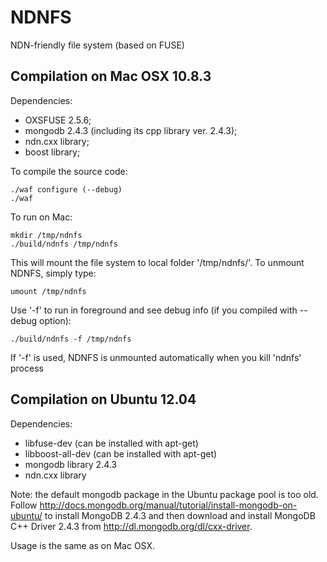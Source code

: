 NDNFS
=====

NDN-friendly file system (based on FUSE)

Compilation on Mac OSX 10.8.3
-----------------------------

Dependencies:

* OXSFUSE 2.5.6;
* mongodb 2.4.3 (including its cpp library ver. 2.4.3);
* ndn.cxx library;
* boost library;

To compile the source code:

    ./waf configure (--debug)
    ./waf

To run on Mac:

    mkdir /tmp/ndnfs
    ./build/ndnfs /tmp/ndnfs

This will mount the file system to local folder '/tmp/ndnfs/'. To unmount NDNFS, simply type:

    umount /tmp/ndnfs

Use '-f' to run in foreground and see debug info (if you compiled with --debug option):

    ./build/ndnfs -f /tmp/ndnfs

If '-f' is used, NDNFS is unmounted automatically when you kill 'ndnfs' process


Compilation on Ubuntu 12.04
---------------------------

Dependencies:

* libfuse-dev (can be installed with apt-get)
* libboost-all-dev (can be installed with apt-get)
* mongodb library 2.4.3
* ndn.cxx library

Note: the default mongodb package in the Ubuntu package pool is too old. Follow http://docs.mongodb.org/manual/tutorial/install-mongodb-on-ubuntu/ to install MongoDB 2.4.3 and then download and install MongoDB C++ Driver 2.4.3 from http://dl.mongodb.org/dl/cxx-driver.

Usage is the same as on Mac OSX.